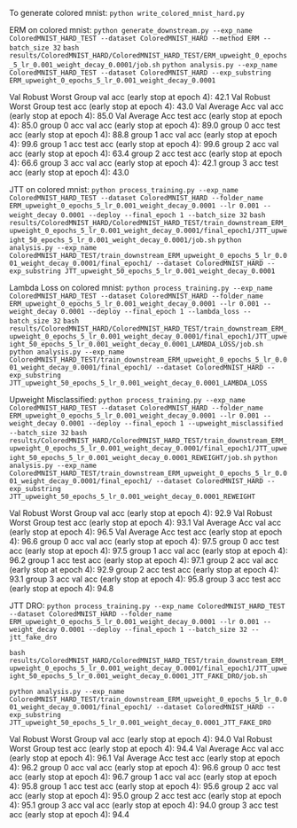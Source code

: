 To generate colored mnist:
`python write_colored_mnist_hard.py`

ERM on colored mnist:
`python generate_downstream.py --exp_name ColoredMNIST_HARD_TEST --dataset ColoredMNIST_HARD --method ERM --batch_size 32`
`bash results/ColoredMNIST_HARD/ColoredMNIST_HARD_TEST/ERM_upweight_0_epochs_5_lr_0.001_weight_decay_0.0001/job.sh`
`python analysis.py --exp_name ColoredMNIST_HARD_TEST --dataset ColoredMNIST_HARD --exp_substring ERM_upweight_0_epochs_5_lr_0.001_weight_decay_0.0001`

Val Robust Worst Group val   acc (early stop at epoch 4): 42.1
Val Robust Worst Group test  acc (early stop at epoch 4): 43.0
Val Average Acc val   acc (early stop at epoch 4): 85.0
Val Average Acc test  acc (early stop at epoch 4): 85.0
group 0 acc val   acc (early stop at epoch 4): 89.0
group 0 acc test  acc (early stop at epoch 4): 88.8
group 1 acc val   acc (early stop at epoch 4): 99.6
group 1 acc test  acc (early stop at epoch 4): 99.6
group 2 acc val   acc (early stop at epoch 4): 63.4
group 2 acc test  acc (early stop at epoch 4): 66.6
group 3 acc val   acc (early stop at epoch 4): 42.1
group 3 acc test  acc (early stop at epoch 4): 43.0

JTT on colored mnist:
`python process_training.py --exp_name ColoredMNIST_HARD_TEST --dataset ColoredMNIST_HARD --folder_name ERM_upweight_0_epochs_5_lr_0.001_weight_decay_0.0001 --lr 0.001 --weight_decay 0.0001 --deploy --final_epoch 1 --batch_size 32`
`bash results/ColoredMNIST_HARD/ColoredMNIST_HARD_TEST/train_downstream_ERM_upweight_0_epochs_5_lr_0.001_weight_decay_0.0001/final_epoch1/JTT_upweight_50_epochs_5_lr_0.001_weight_decay_0.0001/job.sh`
`python analysis.py --exp_name ColoredMNIST_HARD_TEST/train_downstream_ERM_upweight_0_epochs_5_lr_0.001_weight_decay_0.0001/final_epoch1/ --dataset ColoredMNIST_HARD --exp_substring JTT_upweight_50_epochs_5_lr_0.001_weight_decay_0.0001`


Lambda Loss on colored mnist:
`python process_training.py --exp_name ColoredMNIST_HARD_TEST --dataset ColoredMNIST_HARD --folder_name ERM_upweight_0_epochs_5_lr_0.001_weight_decay_0.0001 --lr 0.001 --weight_decay 0.0001 --deploy --final_epoch 1 --lambda_loss --batch_size 32`
`bash results/ColoredMNIST_HARD/ColoredMNIST_HARD_TEST/train_downstream_ERM_upweight_0_epochs_5_lr_0.001_weight_decay_0.0001/final_epoch1/JTT_upweight_50_epochs_5_lr_0.001_weight_decay_0.0001_LAMBDA_LOSS/job.sh`
`python analysis.py --exp_name ColoredMNIST_HARD_TEST/train_downstream_ERM_upweight_0_epochs_5_lr_0.001_weight_decay_0.0001/final_epoch1/ --dataset ColoredMNIST_HARD --exp_substring JTT_upweight_50_epochs_5_lr_0.001_weight_decay_0.0001_LAMBDA_LOSS`


Upweight Misclassified:
`python process_training.py --exp_name ColoredMNIST_HARD_TEST --dataset ColoredMNIST_HARD --folder_name ERM_upweight_0_epochs_5_lr_0.001_weight_decay_0.0001 --lr 0.001 --weight_decay 0.0001 --deploy --final_epoch 1 --upweight_misclassified --batch_size 32`
`bash results/ColoredMNIST_HARD/ColoredMNIST_HARD_TEST/train_downstream_ERM_upweight_0_epochs_5_lr_0.001_weight_decay_0.0001/final_epoch1/JTT_upweight_50_epochs_5_lr_0.001_weight_decay_0.0001_REWEIGHT/job.sh`
`python analysis.py --exp_name ColoredMNIST_HARD_TEST/train_downstream_ERM_upweight_0_epochs_5_lr_0.001_weight_decay_0.0001/final_epoch1/ --dataset ColoredMNIST_HARD --exp_substring JTT_upweight_50_epochs_5_lr_0.001_weight_decay_0.0001_REWEIGHT`

Val Robust Worst Group val   acc (early stop at epoch 4): 92.9
Val Robust Worst Group test  acc (early stop at epoch 4): 93.1
Val Average Acc val   acc (early stop at epoch 4): 96.5
Val Average Acc test  acc (early stop at epoch 4): 96.6
group 0 acc val   acc (early stop at epoch 4): 97.5
group 0 acc test  acc (early stop at epoch 4): 97.5
group 1 acc val   acc (early stop at epoch 4): 96.2
group 1 acc test  acc (early stop at epoch 4): 97.1
group 2 acc val   acc (early stop at epoch 4): 92.9
group 2 acc test  acc (early stop at epoch 4): 93.1
group 3 acc val   acc (early stop at epoch 4): 95.8
group 3 acc test  acc (early stop at epoch 4): 94.8

JTT DRO:
`python process_training.py --exp_name ColoredMNIST_HARD_TEST --dataset ColoredMNIST_HARD --folder_name ERM_upweight_0_epochs_5_lr_0.001_weight_decay_0.0001 --lr 0.001 --weight_decay 0.0001 --deploy --final_epoch 1 --batch_size 32 --jtt_fake_dro`

`bash results/ColoredMNIST_HARD/ColoredMNIST_HARD_TEST/train_downstream_ERM_upweight_0_epochs_5_lr_0.001_weight_decay_0.0001/final_epoch1/JTT_upweight_50_epochs_5_lr_0.001_weight_decay_0.0001_JTT_FAKE_DRO/job.sh`

`python analysis.py --exp_name ColoredMNIST_HARD_TEST/train_downstream_ERM_upweight_0_epochs_5_lr_0.001_weight_decay_0.0001/final_epoch1/ --dataset ColoredMNIST_HARD --exp_substring JTT_upweight_50_epochs_5_lr_0.001_weight_decay_0.0001_JTT_FAKE_DRO`

Val Robust Worst Group val   acc (early stop at epoch 4): 94.0
Val Robust Worst Group test  acc (early stop at epoch 4): 94.4
Val Average Acc val   acc (early stop at epoch 4): 96.1
Val Average Acc test  acc (early stop at epoch 4): 96.2
group 0 acc val   acc (early stop at epoch 4): 96.6
group 0 acc test  acc (early stop at epoch 4): 96.7
group 1 acc val   acc (early stop at epoch 4): 95.8
group 1 acc test  acc (early stop at epoch 4): 95.6
group 2 acc val   acc (early stop at epoch 4): 95.0
group 2 acc test  acc (early stop at epoch 4): 95.1
group 3 acc val   acc (early stop at epoch 4): 94.0
group 3 acc test  acc (early stop at epoch 4): 94.4